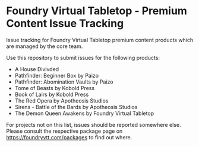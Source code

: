 # Foundry Virtual Tabletop - Premium Content Issue Tracking
Issue tracking for Foundry Virtual Tabletop premium content products which are managed by the core team.

Use this repository to submit issues for the following products:

* A House Divivded
* Pathfinder: Beginner Box by Paizo
* Pathfinder: Abomination Vaults by Paizo
* Tome of Beasts by Kobold Press
* Book of Lairs by Kobold Press
* The Red Opera by Apotheosis Studios
* Sirens - Battle of the Bards by Apotheosis Studios
* The Demon Queen Awakens by Foundry Virtual Tabletop

For projects not on this list, issues should be reported somewhere else. Please consult the respective package page on https://foundryvtt.com/packages to find out where.
